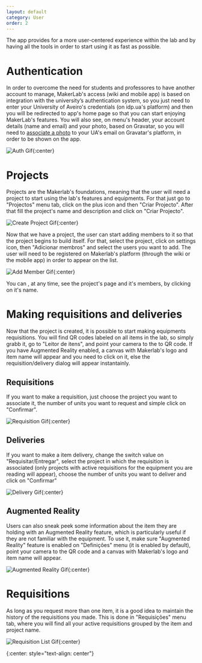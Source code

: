 ```yaml
---
layout: default
category: User
order: 2
---
```


The app provides for a more user-centered experience within the lab and by having
all the tools in order to start using it as fast as possible.


# Authentication

In order to overcome the need for students and professores to have another account to manage,
MakerLab's access (wiki and mobile app) is based on integration with the
university’s authentication system, so you just need to enter your University
of Aveiro's credentials (on idp.ua's platform) and then you will be redirected to
app's home page so that you can start enjoying MakerLab's features. 
You will also see, on menu's header, your account details (name and email) and your
photo, based on Gravatar, so you will need to [associate a photo](https://pt.gravatar.com/support/activating-your-account/)
to your UA's email on Gravatar's platform, in order to be shown on the app.

![Auth Gif](https://firebasestorage.googleapis.com/v0/b/makerlab-b9b8c.appspot.com/o/app%2Fauth.gif?alt=media&token=e65759e4-dc20-49b7-858c-1851884bea7d){:center}

# Projects

Projects are the Makerlab's foundations, meaning that the user will need a project
to start using the lab's features and equipments.
For that just go to "Projectos" menu tab, click on the plus icon and then "Criar Projecto".
After that fill the project's name and description and click on "Criar Projecto".

![Create Project Gif](https://firebasestorage.googleapis.com/v0/b/makerlab-b9b8c.appspot.com/o/app%2Fcreate-project.gif?alt=media&token=cfcf06f0-ce81-43d3-bec2-d7e39fa64b71){:center}

Now that we have a project, the user can start adding members to it so that the project
begins to build itself. For that, select the project, click on settings icon, then
"Adicionar membros" and select the users you want to add. The user will need
to be registered on Makerlab's platform (through the wiki or the mobile app) in order
to appear on the list.

![Add Member Gif](https://firebasestorage.googleapis.com/v0/b/makerlab-b9b8c.appspot.com/o/app%2Fadd_members.gif?alt=media&token=b6fe4ab8-afd2-4cbb-b8b2-8b2a28c54f5d){:center}

You can , at any time, see the project's page and it's members, by clicking on
it's name.

# Making requisitions and deliveries

Now that the project is created, it is possible to start making equipments requisitions.
You will find QR codes labeled on all items in the lab, so simply grabb it, go to 
"Leitor de itens", and point your camera to the to QR code. If you have Augmented
Reality enabled, a canvas with Makerlab's logo and item name will appear and you
need to click on it, else the requisition/delivery dialog will appear instantainly.

## Requisitions

If you want to make a requisition, just choose the project you want to associate it,
the number of units you want to request and simple click on "Confirmar".

![Requisition Gif](https://firebasestorage.googleapis.com/v0/b/makerlab-b9b8c.appspot.com/o/app%2Frequisition.gif?alt=media&token=c7c5e8df-41ce-4d5d-b254-56fc7e939b5f){:center}

## Deliveries
If you want to make a item delivery, change the switch value on "Requisitar/Entregar",
select the project in which the requisition is associated (only projects with
active requisitions for the equipment you are reading will appear), choose the
number of units you want to deliver and click on "Confirmar"

![Delivery Gif](https://firebasestorage.googleapis.com/v0/b/makerlab-b9b8c.appspot.com/o/app%2Fdelivery.gif?alt=media&token=4e88f708-cbfe-4b7a-898c-74d4bb062e29){:center}

## Augmented Reality

Users can also sneak peek some information about the item they are holding 
with an Augmented Reality feature, which is particularly useful if they are not
familiar with the equipment. To use it, make sure "Augmented Reality" feature
is enabled on "Definições" menu (it is enabled by default), point your camera
to the QR code and a canvas with Makerlab's logo and item name will appear. 

![Augmented Reality Gif](https://firebasestorage.googleapis.com/v0/b/makerlab-b9b8c.appspot.com/o/app%2Faugmented_reality.gif?alt=media&token=70de4025-f59b-42ef-b15f-96947ea881f2){:center}

# Requisitions

As long as you request more than one item, it is a good idea to maintain the
history of the requisitions you made. This is done in "Requisições" menu tab,
where you will find all your active requisitions grouped by the item and project name.

![Requisition List Gif](https://firebasestorage.googleapis.com/v0/b/makerlab-b9b8c.appspot.com/o/app%2Frequisitions_list.gif?alt=media&token=df63dd6b-e771-4898-9088-698fb0f8759b){:center}

<!-- -->
{:center: style="text-align: center"}
